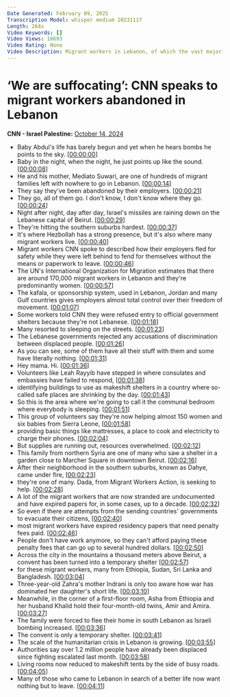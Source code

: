 ```yaml
---
Date Generated: February 09, 2025
Transcription Model: whisper medium 20231117
Length: 264s
Video Keywords: []
Video Views: 18693
Video Rating: None
Video Description: Migrant workers in Lebanon, of which the vast majority are women, have been made destitute by Israel’s bombardment. CNN speaks to women who cannot turn to employers, the state, or their embassies for help and rely on the kindness of strangers. This story is part of As Equals, CNN’s ongoing series on gender inequality. For more information about how the series is funded, check out our FAQs. #CNN #News
---
```


# ‘We are suffocating’: CNN speaks to migrant workers abandoned in Lebanon
**CNN - Israel Palestine:** [October 14, 2024](https://www.youtube.com/watch?v=LAepdI_ZcVc)
*  Baby Abdul's life has barely begun and yet when he hears bombs he points to the sky. [[00:00:00](https://www.youtube.com/watch?v=LAepdI_ZcVc&t=0.0s)]
*  Baby in the night, when the night, he just points up like the sound. [[00:00:08](https://www.youtube.com/watch?v=LAepdI_ZcVc&t=8.0s)]
*  He and his mother, Mediato Suwari, are one of hundreds of migrant families left with nowhere to go in Lebanon. [[00:00:14](https://www.youtube.com/watch?v=LAepdI_ZcVc&t=14.0s)]
*  They say they've been abandoned by their employers. [[00:00:21](https://www.youtube.com/watch?v=LAepdI_ZcVc&t=21.0s)]
*  They go, all of them go. I don't know, I don't know where they go. [[00:00:24](https://www.youtube.com/watch?v=LAepdI_ZcVc&t=24.0s)]
*  Night after night, day after day, Israel's missiles are raining down on the Lebanese capital of Beirut. [[00:00:29](https://www.youtube.com/watch?v=LAepdI_ZcVc&t=29.0s)]
*  They're hitting the southern suburbs hardest. [[00:00:37](https://www.youtube.com/watch?v=LAepdI_ZcVc&t=37.0s)]
*  It's where Hezbollah has a strong presence, but it's also where many migrant workers live. [[00:00:40](https://www.youtube.com/watch?v=LAepdI_ZcVc&t=40.0s)]
*  Migrant workers CNN spoke to described how their employers fled for safety while they were left behind to fend for themselves without the means or paperwork to leave. [[00:00:46](https://www.youtube.com/watch?v=LAepdI_ZcVc&t=46.0s)]
*  The UN's International Organization for Migration estimates that there are around 170,000 migrant workers in Lebanon and they're predominantly women. [[00:00:57](https://www.youtube.com/watch?v=LAepdI_ZcVc&t=57.0s)]
*  The kafala, or sponsorship system, used in Lebanon, Jordan and many Gulf countries gives employers almost total control over their freedom of movement. [[00:01:07](https://www.youtube.com/watch?v=LAepdI_ZcVc&t=67.0s)]
*  Some workers told CNN they were refused entry to official government shelters because they're not Lebanese. [[00:01:18](https://www.youtube.com/watch?v=LAepdI_ZcVc&t=78.0s)]
*  Many resorted to sleeping on the streets. [[00:01:23](https://www.youtube.com/watch?v=LAepdI_ZcVc&t=83.0s)]
*  The Lebanese governments rejected any accusations of discrimination between displaced people. [[00:01:26](https://www.youtube.com/watch?v=LAepdI_ZcVc&t=86.0s)]
*  As you can see, some of them have all their stuff with them and some have literally nothing. [[00:01:31](https://www.youtube.com/watch?v=LAepdI_ZcVc&t=91.0s)]
*  Hey mama. Hi. [[00:01:36](https://www.youtube.com/watch?v=LAepdI_ZcVc&t=96.0s)]
*  Volunteers like Leah Rayyib have stepped in where consulates and embassies have failed to respond, [[00:01:38](https://www.youtube.com/watch?v=LAepdI_ZcVc&t=98.0s)]
*  identifying buildings to use as makeshift shelters in a country where so-called safe places are shrinking by the day. [[00:01:43](https://www.youtube.com/watch?v=LAepdI_ZcVc&t=103.0s)]
*  So this is the area where we're going to call it the communal bedroom where everybody is sleeping. [[00:01:51](https://www.youtube.com/watch?v=LAepdI_ZcVc&t=111.0s)]
*  This group of volunteers say they're now helping almost 150 women and six babies from Sierra Leone, [[00:01:58](https://www.youtube.com/watch?v=LAepdI_ZcVc&t=118.0s)]
*  providing basic things like mattresses, a place to cook and electricity to charge their phones. [[00:02:04](https://www.youtube.com/watch?v=LAepdI_ZcVc&t=124.0s)]
*  But supplies are running out, resources overwhelmed. [[00:02:12](https://www.youtube.com/watch?v=LAepdI_ZcVc&t=132.0s)]
*  This family from northern Syria are one of many who saw a shelter in a garden close to Marcher Square in downtown Beirut. [[00:02:16](https://www.youtube.com/watch?v=LAepdI_ZcVc&t=136.0s)]
*  After their neighborhood in the southern suburbs, known as Dahye, came under fire, [[00:02:23](https://www.youtube.com/watch?v=LAepdI_ZcVc&t=143.0s)]
*  they're one of many. Dada, from Migrant Workers Action, is seeking to help. [[00:02:28](https://www.youtube.com/watch?v=LAepdI_ZcVc&t=148.0s)]
*  A lot of the migrant workers that are now stranded are undocumented and have expired papers for, in some cases, up to a decade. [[00:02:32](https://www.youtube.com/watch?v=LAepdI_ZcVc&t=152.0s)]
*  So even if there are attempts from the sending countries' governments to evacuate their citizens, [[00:02:40](https://www.youtube.com/watch?v=LAepdI_ZcVc&t=160.0s)]
*  most migrant workers have expired residency papers that need penalty fees paid. [[00:02:46](https://www.youtube.com/watch?v=LAepdI_ZcVc&t=166.0s)]
*  People don't have work anymore, so they can't afford paying these penalty fees that can go up to several hundred dollars. [[00:02:50](https://www.youtube.com/watch?v=LAepdI_ZcVc&t=170.0s)]
*  Across the city in the mountains a thousand meters above Beirut, a convent has been turned into a temporary shelter [[00:02:57](https://www.youtube.com/watch?v=LAepdI_ZcVc&t=177.0s)]
*  for these migrant workers, many from Ethiopia, Sudan, Sri Lanka and Bangladesh. [[00:03:04](https://www.youtube.com/watch?v=LAepdI_ZcVc&t=184.0s)]
*  Three-year-old Zahra's mother Indrani is only too aware how war has dominated her daughter's short life. [[00:03:10](https://www.youtube.com/watch?v=LAepdI_ZcVc&t=190.0s)]
*  Meanwhile, in the corner of a first-floor room, Asha from Ethiopia and her husband Khalid hold their four-month-old twins, Amir and Amira. [[00:03:27](https://www.youtube.com/watch?v=LAepdI_ZcVc&t=207.0s)]
*  The family were forced to flee their home in south Lebanon as Israeli bombing increased. [[00:03:36](https://www.youtube.com/watch?v=LAepdI_ZcVc&t=216.0s)]
*  The convent is only a temporary shelter. [[00:03:41](https://www.youtube.com/watch?v=LAepdI_ZcVc&t=221.0s)]
*  The scale of the humanitarian crisis in Lebanon is growing. [[00:03:55](https://www.youtube.com/watch?v=LAepdI_ZcVc&t=235.0s)]
*  Authorities say over 1.2 million people have already been displaced since fighting escalated last month. [[00:03:58](https://www.youtube.com/watch?v=LAepdI_ZcVc&t=238.0s)]
*  Living rooms now reduced to makeshift tents by the side of busy roads. [[00:04:05](https://www.youtube.com/watch?v=LAepdI_ZcVc&t=245.0s)]
*  Many of those who came to Lebanon in search of a better life now want nothing but to leave. [[00:04:11](https://www.youtube.com/watch?v=LAepdI_ZcVc&t=251.0s)]
